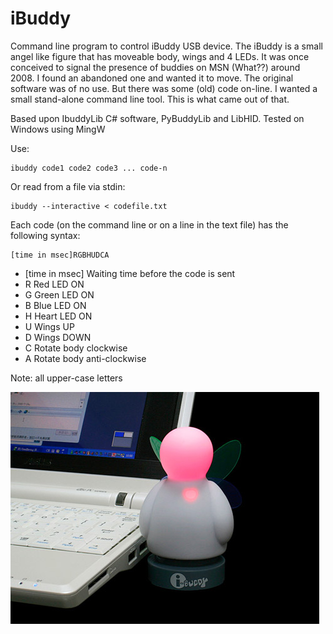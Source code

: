 iBuddy
======

Command line program to control iBuddy USB device.
The iBuddy is a small angel like figure that has moveable body, wings and 4 LEDs. It was once conceived to 
signal the presence of buddies on MSN (What??) around 2008. I found an abandoned one and wanted it to move. 
The original software was of no use. But there was some (old) code on-line. 
I wanted a small stand-alone command line tool. This is what came out of that.

Based upon IbuddyLib C# software, PyBuddyLib and LibHID.
Tested on Windows using MingW

Use:

    ibuddy code1 code2 code3 ... code-n

Or read from a file via stdin: 

    ibuddy --interactive < codefile.txt

Each code (on the command line or on a line in the text file) has the following syntax:
 
    [time in msec]RGBHUDCA
 
* [time in msec] Waiting time before the code is sent
* R   Red LED ON
* G   Green LED ON
* B   Blue LED ON
* H   Heart LED ON
* U   Wings UP
* D   Wings DOWN
* C   Rotate body clockwise
* A   Rotate body anti-clockwise
 
Note: all upper-case letters

![alt text](https://github.com/pbrier/ibuddy/raw/master/ibuddy/ibuddy.jpg "iBuddy image")
